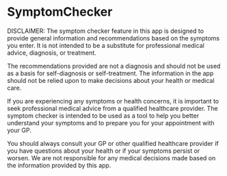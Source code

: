 # SymptomChecker


DISCLAIMER: The symptom checker feature in this app is designed to provide general information and recommendations based on the symptoms you enter. It is not intended to be a substitute for professional medical advice, diagnosis, or treatment.


The recommendations provided are not a diagnosis and should not be used as a basis for self-diagnosis or self-treatment. The information in the app should not be relied upon to make decisions about your health or medical care.


If you are experiencing any symptoms or health concerns, it is important to seek professional medical advice from a qualified healthcare provider. The symptom checker is intended to be used as a tool to help you better understand your symptoms and to prepare you for your appointment with your GP.


You should always consult your GP or other qualified healthcare provider if you have questions about your health or if your symptoms persist or worsen. We are not responsible for any medical decisions made based on the information provided by this app.

#
